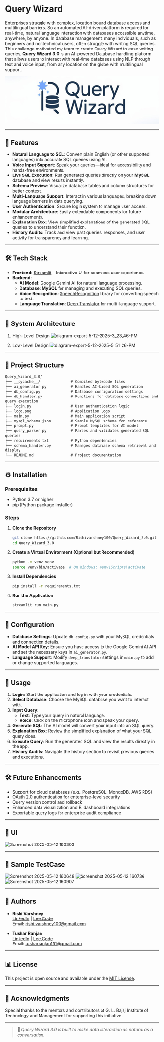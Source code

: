 # Query Wizard 

Enterprises struggle with complex, location bound database access and multilingual barriers. So an automated AI-driven platform is required for real-time, natural language interaction with databases accessible anytime, anywhere, by anyone. In database management, many individuals, such as beginners and nontechnical users, often struggle with writing SQL queries. This challenge motivated my team to create Query Wizard to ease writing queries. **Query Wizard 3.0** is an AI-powered Database handling platform that allows users to interact with real-time databases using NLP through text and voice input, from any location on the globe with multilingual support.

![Query Wizard Logo](logo.png)

---

## 🚀 Features

- **Natural Language to SQL**: Convert plain English (or other supported languages) into accurate SQL queries using AI.
- **Voice Input Support**: Speak your queries—ideal for accessibility and hands-free environments.
- **Live SQL Execution**: Run generated queries directly on your **MySQL** database and view results instantly.
- **Schema Preview**: Visualize database tables and column structures for better context.
- **Multi-Language Support**: Interact in various languages, breaking down language barriers in data querying.
- **User Authentication**: Secure login system to manage user access.
- **Modular Architecture**: Easily extendable components for future enhancements.
- **Explanation Box**: View simplified explanations of the generated SQL queries to understand their function.
- **History Audits**: Track and view past queries, responses, and user activity for transparency and learning.

---

## 🛠️ Tech Stack

- **Frontend**: [Streamlit](https://streamlit.io/) – Interactive UI for seamless user experience.
- **Backend**:
  - **AI Model**: Google Gemini AI for natural language processing.
  - **Database**: **MySQL** for managing and executing SQL queries.
  - **Voice Recognition**: [SpeechRecognition](https://pypi.org/project/SpeechRecognition/) library for converting speech to text.
  - **Language Translation**: [Deep Translator](https://pypi.org/project/deep-translator/) for multi-language support.

---

## 📂 System Architecture
1. High-Level Design
   ![diagram-export-5-12-2025-3_23_46-PM](https://github.com/user-attachments/assets/0a1f1e45-bc77-4a08-9ffa-3dde5a253ffe)

2. Low-Level Design
   ![diagram-export-5-12-2025-5_51_26-PM](https://github.com/user-attachments/assets/597390d0-02df-4151-83ef-973eb337cebe)

---

## 📂 Project Structure

```
Query_Wizard_3.0/
├── __pycache__/              # Compiled bytecode files
├── ai_generator.py           # Handles AI-based SQL generation
├── db_config.py              # Database configuration settings
├── db_handler.py             # Functions for database connections and query execution
├── login.py                  # User authentication logic
├── logo.png                  # Application logo
├── main.py                   # Main application script
├── mysql_schema.json         # Sample MySQL schema for reference
├── prompt.py                 # Prompt templates for AI model
├── query_parser.py           # Parses and validates generated SQL queries
├── requirements.txt          # Python dependencies
├── schema_handler.py         # Manages database schema retrieval and display
└── README.md                 # Project documentation
```

---

## ⚙️ Installation

### Prerequisites

- Python 3.7 or higher
- pip (Python package installer)

### Steps

1. **Clone the Repository**

   ```bash
   git clone https://github.com/Rishivarshney100/Query_Wizard_3.0.git
   cd Query_Wizard_3.0
   ```

2. **Create a Virtual Environment (Optional but Recommended)**

   ```bash
   python -m venv venv
   source venv/bin/activate  # On Windows: venv\Scripts\activate
   ```

3. **Install Dependencies**

   ```bash
   pip install -r requirements.txt
   ```

4. **Run the Application**

   ```bash
   streamlit run main.py
   ```

---

## 🔐 Configuration

- **Database Settings**: Update `db_config.py` with your MySQL credentials and connection details.
- **AI Model API Key**: Ensure you have access to the Google Gemini AI API and set the necessary keys in `ai_generator.py`.
- **Language Support**: Modify `deep_translator` settings in `main.py` to add or change supported languages.

---

## 🧪 Usage

1. **Login**: Start the application and log in with your credentials.
2. **Select Database**: Choose the MySQL database you want to interact with.
3. **Input Query**:
   - **Text**: Type your query in natural language.
   - **Voice**: Click on the microphone icon and speak your query.
4. **Generate SQL**: The AI model will convert your input into an SQL query.
5. **Explanation Box**: Review the simplified explanation of what your SQL query does.
6. **Execute Query**: Run the generated SQL and view the results directly in the app.
7. **History Audits**: Navigate the history section to revisit previous queries and executions.

---

## 🛠️ Future Enhancements

- Support for cloud databases (e.g., PostgreSQL, MongoDB, AWS RDS)
- OAuth 2.0 authentication for enterprise-level security
- Query version control and rollback
- Enhanced data visualization and BI dashboard integrations
- Exportable query logs for enterprise audit compliance

---

## 🚀 UI
![Screenshot 2025-05-12 160303](https://github.com/user-attachments/assets/4a2c7c1c-957c-4374-a7de-8cba7befd8f2)

---

## 🚀 Sample TestCase
![Screenshot 2025-05-12 160648](https://github.com/user-attachments/assets/fd148490-1af0-4662-8d73-6ce7cd162102)
![Screenshot 2025-05-12 160736](https://github.com/user-attachments/assets/599b42bd-b208-4428-989c-7f8a3a60653c)
![Screenshot 2025-05-12 160907](https://github.com/user-attachments/assets/8bee0649-8c22-4477-a478-f6e49439b221)

---

## 👤 Authors

- **Rishi Varshney**  
  [LinkedIn](https://www.linkedin.com/in/rishi-varshney100/) | [LeetCode](https://leetcode.com/u/Rishi_varshney/)  
  Email: rishi.varshney100@gmail.com

- **Tushar Ranjan**  
  [LinkedIn](https://www.linkedin.com/in/tushar-ranjan-4186a8179/) | [LeetCode](https://leetcode.com/u/tushar_ranjan/)  
  Email: tusharranjan151@gmail.com

---

## 📊 License

This project is open source and available under the [MIT License](LICENSE).

---

## 🙏 Acknowledgments

Special thanks to the mentors and contributors at G. L. Bajaj Institute of Technology and Management for supporting this initiative.

---

> 📄 *Query Wizard 3.0 is built to make data interaction as natural as a conversation.*
